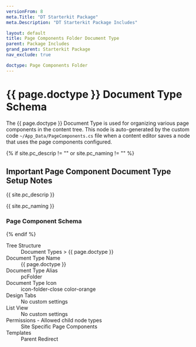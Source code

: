 ```yaml
---
versionFrom: 8
meta.Title: "DT Starterkit Package"
meta.Description: "DT Starterkit Package Includes"

layout: default
title: Page Components Folder Document Type
parent: Package Includes
grand_parent: Starterkit Package
nav_exclude: true

doctype: Page Components Folder
---
```


# {{ page.doctype }} Document Type Schema

The {{ page.doctype }} Document Type is used for organizing various page components in the content tree. This node is auto-generated by the custom code `~/App_Data/PageComponents.cs` file when a content editor saves a node that uses the page components configured.

{% if site.pc_descrip != "" or site.pc_naming != "" %}

## Important Page Component Document Type Setup Notes

{{ site.pc_descrip }}

{{ site.pc_naming }}

### Page Component Schema

{% endif %}

<dl>
    <dt>Tree Structure</dt> <dd>Document Types > {{ page.doctype }}</dd>
    <dt>Document Type Name</dt> <dd>{{ page.doctype }}</dd>
    <dt>Document Type Alias</dt> <dd>pcFolder</dd>
    <dt>Document Type Icon</dt> <dd>icon-folder-close color-orange</dd>
    <dt>Design Tabs</dt> <dd>No custom settings</dd>
    <dt>List View</dt> <dd>No custom settings</dd>
    <dt>Permissions - Allowed child node types</dt> <dd>Site Specific Page Components</dd>
    <dt>Templates</dt> <dd>Parent Redirect</dd>
</dl>
